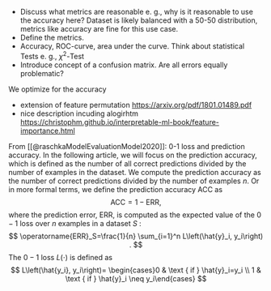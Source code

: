 - Discuss what metrics are reasonable e. g., why is it reasonable to use the accuracy here? Dataset is likely balanced with a 50-50 distribution, metrics like accuracy are fine for this use case.
- Define the metrics.
- Accuracy, ROC-curve, area under the curve. Think about statistical Tests e. g., $\chi^2$-Test
- Introduce concept of a confusion matrix. Are all errors equally problematic?


We optimize for the accuracy

- extension of feature permutation https://arxiv.org/pdf/1801.01489.pdf
- nice description incuding alogirhtm https://christophm.github.io/interpretable-ml-book/feature-importance.html


From [[@raschkaModelEvaluationModel2020]]: 0-1 loss and prediction accuracy. In the following article, we will focus on the prediction accuracy, which is defined as the number of all correct predictions divided by the number of examples in the dataset. We compute the prediction accuracy as the number of correct predictions divided by the number of examples $n$. Or in more formal terms, we define the prediction accuracy ACC as
$$
\mathrm{ACC}=1-\mathrm{ERR},
$$
where the prediction error, ERR, is computed as the expected value of the $0-1$ loss over $n$ examples in a dataset $S$ :
$$
\operatorname{ERR}_S=\frac{1}{n} \sum_{i=1}^n L\left(\hat{y}_i, y_i\right) .
$$
The $0-1$ loss $L(\cdot)$ is defined as
$$
L\left(\hat{y_i}, y_i\right)= \begin{cases}0 & \text { if } \hat{y}_i=y_i \\ 1 & \text { if } \hat{y}_i \neq y_i\end{cases}
$$
